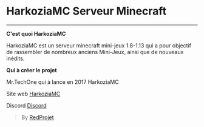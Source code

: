 # HarkoziaMC Serveur Minecraft
----

**C'est quoi HarkoziaMC**

HarkoziaMC est un serveur minecraft mini-jeux 1.8-1.13 qui a pour objectif de rassembler de nombreux anciens Mini-Jeux, ainsi que de nouveaux inédits.

**Qui à créer le projet**

Mr.TechOne qui à lance en 2017 HarkoziaMC 

Site web [HarkoziaMC](https://harkoziamc.tk)

Discord [Discord](https://discord.gg/GMtAeQ3)

> By [RedProjet](https://redporjet.ga)

